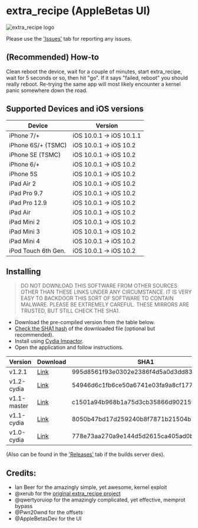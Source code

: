 # extra_recipe (AppleBetas UI)

![extra_recipe logo](https://raw.githubusercontent.com/mullak99/extra_recipe/master/extra_recipe/Assets.xcassets/AppIcon.appiconset/Icon-App-60x60%403x.png)

Please use the ['Issues'](https://github.com/mullak99/extra_recipe/issues) tab for reporting any issues.

## (Recommended) How-to

Clean reboot the device, wait for a couple of minutes, start extra_recipe, wait for 5 seconds or so, then hit "go".
If it says "failed, reboot" you should really reboot.  Re-trying the same app will most likely encounter a kernel panic somewhere down the road.

## Supported Devices and iOS versions

| Device | Version |
|---------|----------|
| iPhone 7/+ | iOS 10.0.1 -> iOS 10.1.1 |
| iPhone 6S/+ (TSMC) | iOS 10.0.1 -> iOS 10.2 |
| iPhone SE (TSMC) | iOS 10.0.1 -> iOS 10.2 |
| iPhone 6/+ | iOS 10.0.1 -> iOS 10.2 |
| iPhone 5S | iOS 10.0.1 -> iOS 10.2 |
| iPad Air 2 | iOS 10.0.1 -> iOS 10.2 |
| iPad Pro 9.7 | iOS 10.0.1 -> iOS 10.2 |
| iPad Pro 12.9 | iOS 10.0.1 -> iOS 10.2 |
| iPad Air | iOS 10.0.1 -> iOS 10.2 |
| iPad Mini 2 | iOS 10.0.1 -> iOS 10.2 |
| iPad Mini 3 | iOS 10.0.1 -> iOS 10.2 |
| iPad Mini 4 | iOS 10.0.1 -> iOS 10.2 |
| iPod Touch 6th Gen. | iOS 10.0.1 -> iOS 10.2 |

## Installing

> DO NOT DOWNLOAD THIS SOFTWARE FROM OTHER SOURCES OTHER THAN THESE LINKS UNDER ANY CIRCUMSTANCE. IT IS VERY EASY TO BACKDOOR THIS SORT OF SOFTWARE TO CONTAIN MALWARE. PLEASE BE EXTREMELY CAREFUL. THESE MIRRORS ARE TRUSTED, BUT STILL CHECK THE SHA1.

* Download the pre-compiled version from the table below.
* [Check the SHA1 hash](http://onlinemd5.com) of the downloaded file (optional but recommended).
* Install using [Cydia Impactor](http://www.cydiaimpactor.com/).
* Open the application and follow instructions.


| Version | Download | SHA1 |
|---------|----------|------|
| v1.2.1 | [Link](https://builds.mullak99.co.uk/Jailbreak/extra_recipe/extra_recipe-yaluX-AppleBetasUI-v1.2.1.ipa) | 995d8561f93e0302e2386f4d5a0d3dd8385d7174  |
| v1.2-cydia | [Link](https://builds.mullak99.co.uk/Jailbreak/extra_recipe/extra_recipe-yaluX-AppleBetasUI-v1.2-cydia.ipa) | 54946d6c1fb6ce50a6741e03fa9a8cf177698bcb  |
| v1.1-master | [Link](https://builds.mullak99.co.uk/Jailbreak/extra_recipe/extra_recipe-yaluX-AppleBetasUI-v1.1-cydia.ipa) | c1501a94b968b1a75d3cb35866d902159534f92a  |
| v1.1-cydia | [Link](https://builds.mullak99.co.uk/Jailbreak/extra_recipe/extra_recipe-yaluX-AppleBetasUI-v1.1-cydia.ipa) | 8050b47bd17d259240b8f7871b21504b706f1f0c  |
| v1.0-cydia | [Link](https://builds.mullak99.co.uk/Jailbreak/extra_recipe/extra_recipe-yaluX-AppleBetasUI-v1.0-cydia.ipa) | 778e73aa270a9e144d5d2615ca405ad0b9a48f77  |



(Also can be found in the ['Releases'](https://github.com/mullak99/extra_recipe/releases) tab if the builds server dies).


## Credits:

* Ian Beer for the amazingly simple, yet awesome, kernel exploit
* @xerub for the [original extra_recipe project](https://github.com/xerub/extra_recipe)
* @qwertyoruiop for the amazingly complicated, yet effective, memprot bypass
* @Pwn20wnd for the offsets
* @AppleBetasDev for the UI
